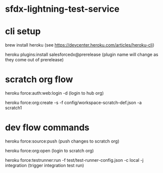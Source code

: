 # sfdx-lightning-test-service

# cli setup

brew install heroku   (see https://devcenter.heroku.com/articles/heroku-cli)

heroku plugins:install salesforcedx@prerelease (plugin name will change as they come out of prerelease)

# scratch org flow

heroku force:auth:web:login -d (login to hub org)

heroku force:org:create -s -f config/workspace-scratch-def.json -a scratch1

# dev flow commands

heroku force:source:push (push changes to scratch org)

heroku force:org:open (login to scratch org)

heroku force:testrunner:run  -f test/test-runner-config.json -c local -j integration (trigger integration test run)

